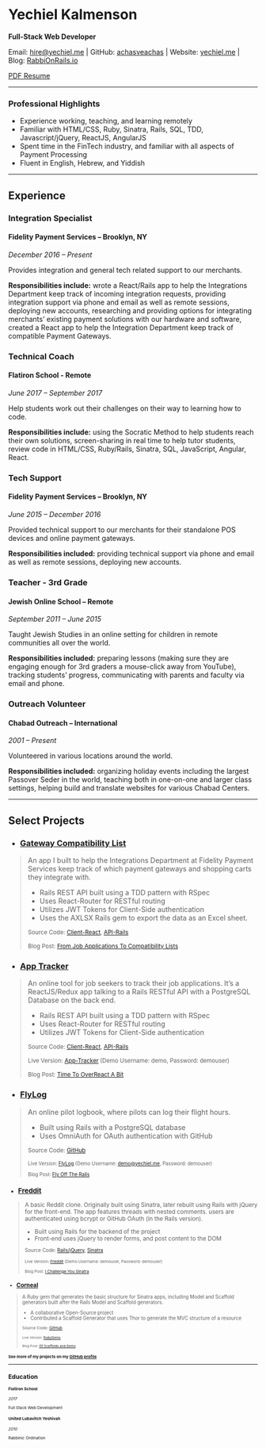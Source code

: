 # Yechiel Kalmenson
**Full-Stack Web Developer**

Email: hire@yechiel.me | GitHub: [achasveachas](https://github.com/achasveachas) | Website: [yechiel.me](http://yechiel.me) | Blog: [RabbiOnRails.io](http://rabionrails.io)

[PDF Resume](http://yechiel.me/resume)

***
### Professional Highlights
* Experience working, teaching, and learning remotely
* Familiar with HTML/CSS, Ruby, Sinatra, Rails, SQL, TDD, Javascript/jQuery, ReactJS, AngularJS
* Spent time in the FinTech industry, and familiar with all aspects of Payment Processing
* Fluent in English, Hebrew, and Yiddish
---
## Experience
### Integration Specialist
#### Fidelity Payment Services – Brooklyn, NY
*December 2016 – Present*

Provides integration and general tech related support to our merchants.

**Responsibilities include:** wrote a React/Rails app to help the Integrations Department keep track of incoming integration requests, providing integration support via phone and email as well as remote sessions, deploying new accounts, researching and providing options for integrating merchants’ existing payment solutions with our hardware and software, created a React app to help the Integration Department keep track of compatible Payment Gateways.

### Technical Coach
#### Flatiron School - Remote
*June 2017 – September 2017*

Help students work out their challenges on their way to learning how to code.

**Responsibilities include:** using the Socratic Method to help students reach their own solutions, screen-sharing in real time to help tutor students, review code in HTML/CSS, Ruby/Rails, Sinatra, SQL, JavaScript, Angular, React.

### Tech Support
#### Fidelity Payment Services – Brooklyn, NY
*June 2015 – December 2016*

Provided technical support to our merchants for their standalone POS devices and online payment gateways.

**Responsibilities included:** providing technical support via phone and email as well as remote sessions, deploying new accounts.


### Teacher - 3rd Grade
#### Jewish Online School – Remote
*September 2011 – June 2015*

Taught Jewish Studies in an online setting for children in remote communities all over the world.

**Responsibilities included:** preparing lessons (making sure they are engaging enough for 3rd graders a mouse-click away from YouTube), tracking students’ progress, communicating with parents and faculty via email and phone.

### Outreach Volunteer
#### Chabad Outreach – International
*2001 – Present*

Volunteered in various locations around the world.

**Responsibilities included:** organizing holiday events including the largest Passover Seder in the world, teaching both in one-on-one and larger class settings, helping build and translate websites for various Chabad Centers.


---
## Select Projects

* ### [Gateway Compatibility List](https://github.com/achasveachas/compatibility-list-client)
> An app I built to help the Integrations Department at Fidelity Payment Services keep track of which payment gateways and shopping carts they integrate with.
> * Rails REST API built using a TDD pattern with RSpec
> * Uses React-Router for RESTful routing
> * Utilizes JWT Tokens for Client-Side authentication
> * Uses the AXLSX Rails gem to export the data as an Excel sheet.
>
> <small>Source Code: [Client-React](https://github.com/achasveachas/compatibility-list-client), [API-Rails](https://github.com/achasveachas/compatibility-list-api)</small>
>
> <small>Blog Post: [From Job Applications To Compatibility Lists](https://blog.yechiel.me/from-job-applications-to-compatibility-lists-6e6a2068a556)</small>


* ### [App Tracker](https://github.com/achasveachas/app-tracker-react)
> An online tool for job seekers to track their job applications. It’s a ReactJS/Redux app talking to a Rails RESTful API with a PostgreSQL Database on the back end.
> * Rails REST API built using a TDD pattern with RSpec
> * Uses React-Router for RESTful routing
> * Utilizes JWT Tokens for Client-Side authentication
>
> <small>Source Code: [Client-React](https://github.com/achasveachas/app-tracker-react), [API-Rails](https://github.com/achasveachas/app-tracker)</small>
>
> <small>Live Version: [App-Tracker](https://app-tracker-react.herokuapp.com/) (Demo Username: demo, Password: demouser)</small>
>
> <small>Blog Post: [Time To OverReact A Bit](https://blog.yechiel.me/reactjs-app-with-rails-api-4ffb12ba6608)</small>


* ### [FlyLog](https://github.com/achasveachas/flylog)
> An online pilot logbook, where pilots can log their flight hours.
> * Built using Rails with a PostgreSQL database
> * Uses OmniAuth for OAuth authentication with GitHub
>
> <small>Source Code: [GitHub](https://github.com/achasveachas/flylog)
>
> <small>Live Version: [FlyLog](https://flylogger.herokuapp.com/) (Demo Username: demo@yechiel.me, Password: demouser)</small>
>
> <small>Blog Post: [Fly Off The Rails](https://blog.yechiel.me/fly-off-the-rails-78f3e4e82e72)</small>


* ### [Freddit](https://github.com/achasveachas/freddit-jq)
> A basic Reddit clone. Originally built using Sinatra, later rebuilt using Rails with jQuery for the front-end.
The app features threads with nested comments. users are authenticated using bcrypt or GitHub OAuth (in the Rails version).
> * Built using Rails for the backend of the project
> * Front-end uses jQuery to render forms, and post content to the DOM
>
> <small>Source Code: [Rails/jQuery](https://github.com/achasveachas/freddit-jq), [Sinatra](https://github.com/achasveachas/freddit)
>
> <small>Live Version: [Freddit](https://freddit-jq.herokuapp.com/) (Demo Username: demouser, Password: demouser)</small>
>
> <small>Blog Post: [I Challenge You Sinatra](https://blog.yechiel.me/i-challenge-you-sinatra-c6f875e29db7)</small>

* ### [Corneal](https://github.com/thebrianemory/corneal)
> A Ruby gem that generates the basic structure for Sinatra apps, including Model and Scaffold generators built after the Rails Model and Scaffold generators.
> * A collaborative Open-Source project
> * Contributed a Scaffold Generator that uses Thor to generate the MVC structure of a resource
>
> <small>Source Code: [GitHub](https://github.com/thebrianemory/corneal)
>
> <small>Live Version: [RubyGems]( https://rubygems.org/gems/corneal)</small>
>
> <small>Blog Post: [Of Scaffolds and Gems](https://blog.yechiel.me/of-scaffolds-and-gems-140bdbe2e005#.bn1covkp7)</small>

#### See more of my projects on my [GitHub profile](https://github.com/achasveachas)


---
## Education
#### Flatiron School
*2017*

Full Stack Web Development

#### United Lubavitch Yeshivah
*2010*

Rabbinic Ordination
